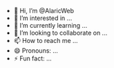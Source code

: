 - 👋 Hi, I’m @AlaricWeb
- 👀 I’m interested in ...
- 🌱 I’m currently learning ...
- 💞️ I’m looking to collaborate on ...
- 📫 How to reach me ...
- 😄 Pronouns: ...
- ⚡ Fun fact: ...

<!---
AlaricWeb/AlaricWeb is a ✨ special ✨ repository because its `README.md` (this file) appears on your GitHub profile.
You can click the Preview link to take a look at your changes.
--->
